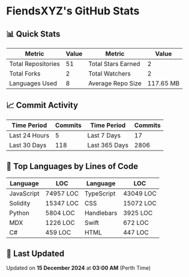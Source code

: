 # FiendsXYZ's GitHub Stats

## 📊 Quick Stats

| Metric               | Value       | Metric               | Value       |
|----------------------|-------------|----------------------|-------------|
| Total Repositories   | 51 | Total Stars Earned   | 2 |
| Total Forks          | 2 | Total Watchers       | 2 |
| Languages Used       | 8 | Average Repo Size    | 117.65 MB |

## 📈 Commit Activity

| Time Period      | Commits      | Time Period      | Commits      |
|------------------|--------------|------------------|--------------|
| Last 24 Hours    | 5 | Last 7 Days      | 17 |
| Last 30 Days     | 118 | Last 365 Days    | 2806 |

## 📝 Top Languages by Lines of Code

| Language       | LOC        | Language       | LOC        |
|----------------|------------|----------------|------------|
| JavaScript       | 74957 LOC  | TypeScript       | 43049 LOC  |
| Solidity       | 15347 LOC  | CSS       | 15072 LOC  |
| Python       | 5804 LOC  | Handlebars       | 3925 LOC  |
| MDX       | 1226 LOC  | Swift       | 672 LOC  |
| C#       | 459 LOC  | HTML       | 447 LOC  |

## 📅 Last Updated

Updated on **15 December 2024** at **03:00 AM** (Perth Time)
